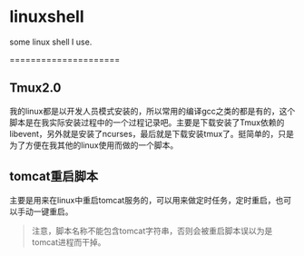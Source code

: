# linuxshell
some linux shell I use.

=====================
## Tmux2.0
我的linux都是以开发人员模式安装的，所以常用的编译gcc之类的都是有的，这个脚本是在我实际安装过程中的一个过程记录吧。主要是下载安装了Tmux依赖的libevent，另外就是安装了ncurses，最后就是下载安装tmux了。挺简单的，只是为了方便在我其他的linux使用而做的一个脚本。


## tomcat重启脚本
主要是用来在linux中重启tomcat服务的，可以用来做定时任务，定时重启，也可以手动一键重启。
> 注意，脚本名称不能包含tomcat字符串，否则会被重启脚本误以为是tomcat进程而干掉。
